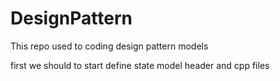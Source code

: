 # DesignPattern
This repo used to coding design pattern models

first we should to start define state model header and cpp files
